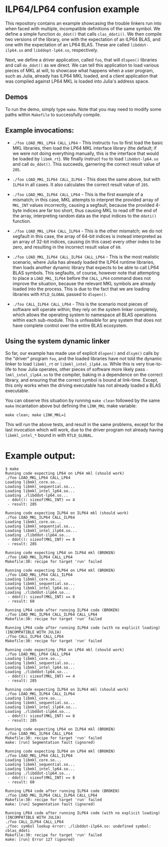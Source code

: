 # ILP64/LP64 confusion example

This repository contains an example showcasing the trouble linkers run into when faced with multiple, incompatible definitions of the same symbol.  We define a simple function `do_ddot()` that calls `clas_ddoti()`.  We then compile two versions of the library, one with the expectation of an ILP64 BLAS, and one with the expectation of an LP64 BLAS.  These are called `libddot-ilp64.so` and `libddopt-lp64.so`, respectively.

Next, we define a driver application, called `foo`, that will `dlopen()` libraries and call `do_ddot()` as we direct.  We can tell this application to load various pieces of MKL at will, to showcase what happens when a user program, such as Julia, already has ILP64 MKL loaded, and a client application that was compiled against LP64 MKL is loaded into Julia's address space.

## Demos

To run the demo, simply type `make`.  Note that you may need to modify some paths within `Makefile` to successfully compile.

## Example invocations:

* `./foo LOAD_MKL_LP64 CALL_LP64` - This instructs `foo` to first load the basic MKL libraries, then load the LP64 MKL interface library (the default; if we were not doing everything manually, this is the interface that would be loaded by `libmk_rt`).  We finally instruct `foo` to load `libddot-lp64.so` and call `do_ddot()`.  This succeeds, garnering the correct result value of `285`.

* `./foo LOAD_MKL_ILP64 CALL_ILP64` - This does the same above, but with `ILP64` in all cases.  It also calculates the correct result value of `285`.

* `./foo LOAD_MKL_ILP64 CALL_LP64` - This is the first example of a mismatch; in this case, MKL attempts to interpret the provided array of `MKL_INT` values incorrectly, causing a segfault, because the provided 4-byte indices are far too short, thus causing MKL to read off the end of the array, interpreting random data as the input indices to the `ddoti()` function.

* `./foo LOAD_MKL_LP64 CALL_ILP64` - This is the other mismatch; we do not segfault in this case, the array of 64-bit indices is instead interpreted as an array of 32-bit indices, causing (in this case) every other index to be zero, and resulting in the incorrect result value of `60`.

* `./foo LOAD_MKL_ILP64 CALL_ILP64 CALL_LP64` - This is the most realistic scenario, where Julia has already loaded the ILP64 runtime libraries, then loads another dynamic library that expects to be able to call LP64 BLAS symbols.  This segfaults, of course, however note that attempting to place a `LOAD_MKL_ILP64` before the `CALL_LP64` command does not improve the situation, because the relevant MKL symbols are already loaded into the process.  This is due to the fact that we are loading libraries with `RTLD_GLOBAL` passed to `dlopen()`.

* `./foo CALL_ILP64 CALL_LP64` - This is the scenario most pieces of software will operate within; they rely on the system linker completely, which allows the operating system to namespace all BLAS operations within each sub-module.  This is unfeasible for any system that does not have complete control over the entire BLAS ecosystem.

## Using the system dynamic linker

So far, our example has made use of explicit `dlopen()` and `dlsym()` calls by the "driver" program `foo`, and the loaded libraries have not told the dynamic linker to load `libmkl_rt` or `libmkl_intel_ilp64.so`.  While this is very true-to-life to how Julia operates, other pieces of software more likely pass `-lmkl_intel_ilp64.so` to the compiler, baking in a dependence on the correct library, and ensuring that the correct symbol is bound at link-time.  Except, this only works when the driving executable has not already loaded a BLAS executable.

You can observe this situation by running `make clean` followed by the same `make` incantation above but defining the `LINK_MKL` make variable:
```
make clean; make LINK_MKL=1
```

This will run the above tests, and result in the same problems, except for the last invocation which will work, due to the driver program not already having `libmkl_intel_*` bound in with `RTLD_GLOBAL`.


# Example output:
```
$ make
Running code expecting LP64 on LP64 mkl (should work)
./foo LOAD_MKL_LP64 CALL_LP64
Loading libmkl_core.so...
Loading libmkl_sequential.so...
Loading libmkl_intel_lp64.so...
Loading ./libddot-lp64.so...
 - ddot(): sizeof(MKL_INT) == 4
 - result: 285

Running code expecting ILP64 on ILP64 mkl (should work)
./foo LOAD_MKL_ILP64 CALL_ILP64
Loading libmkl_core.so...
Loading libmkl_sequential.so...
Loading libmkl_intel_ilp64.so...
Loading ./libddot-ilp64.so...
 - ddot(): sizeof(MKL_INT) == 8
 - result: 285

Running code expecting LP64 on ILP64 mkl (BROKEN)
./foo LOAD_MKL_ILP64 CALL_LP64
Makefile:30: recipe for target 'run' failed

Running code expecting ILP64 on LP64 mkl (BROKEN)
./foo LOAD_MKL_LP64 CALL_ILP64
Loading libmkl_core.so...
Loading libmkl_sequential.so...
Loading libmkl_intel_lp64.so...
Loading ./libddot-ilp64.so...
 - ddot(): sizeof(MKL_INT) == 8
 - result: 60

Running LP64 code after running ILP64 code (BROKEN)
./foo LOAD_MKL_ILP64 CALL_ILP64 CALL_LP64
Makefile:30: recipe for target 'run' failed

Running LP64 code after running ILP64 code (with no explicit loading) (INCOMPATIBLE WITH JULIA)
./foo CALL_ILP64 CALL_LP64
Makefile:30: recipe for target 'run' failed

Running code expecting LP64 on LP64 mkl (should work)
./foo LOAD_MKL_LP64 CALL_LP64
Loading libmkl_core.so...
Loading libmkl_sequential.so...
Loading libmkl_intel_lp64.so...
Loading ./libddot-lp64.so...
 - ddot(): sizeof(MKL_INT) == 4
 - result: 285

Running code expecting ILP64 on ILP64 mkl (should work)
./foo LOAD_MKL_ILP64 CALL_ILP64
Loading libmkl_core.so...
Loading libmkl_sequential.so...
Loading libmkl_intel_ilp64.so...
Loading ./libddot-ilp64.so...
 - ddot(): sizeof(MKL_INT) == 8
 - result: 285

Running code expecting LP64 on ILP64 mkl (BROKEN)
./foo LOAD_MKL_ILP64 CALL_LP64
Makefile:30: recipe for target 'run' failed
make: [run] Segmentation fault (ignored)

Running code expecting ILP64 on LP64 mkl (BROKEN)
./foo LOAD_MKL_LP64 CALL_ILP64
Loading libmkl_core.so...
Loading libmkl_sequential.so...
Loading libmkl_intel_lp64.so...
Loading ./libddot-ilp64.so...
 - ddot(): sizeof(MKL_INT) == 8
 - result: 60

Running LP64 code after running ILP64 code (BROKEN)
./foo LOAD_MKL_ILP64 CALL_ILP64 CALL_LP64
Makefile:30: recipe for target 'run' failed
make: [run] Segmentation fault (ignored)

Running LP64 code after running ILP64 code (with no explicit loading) (INCOMPATIBLE WITH JULIA)
./foo CALL_ILP64 CALL_LP64
./foo: symbol lookup error: ./libddot-ilp64.so: undefined symbol: cblas_ddoti
Makefile:30: recipe for target 'run' failed
make: [run] Error 127 (ignored)
```
